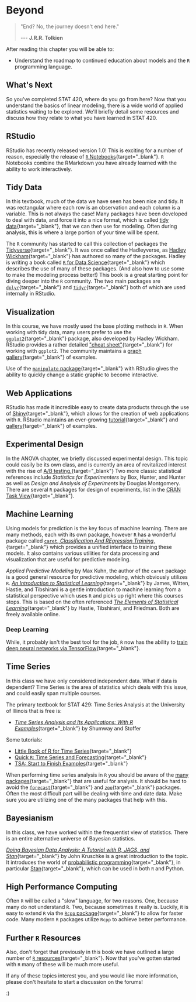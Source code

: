 # Beyond

> "End? No, the journey doesn't end here."
>
> --- **J.R.R. Tolkien**

After reading this chapter you will be able to:

- Understand the roadmap to continued education about models and the `R` programming language.

## What's Next

So you've completed STAT 420, where do you go from here? Now that you understand the basics of linear modeling, there is a wide world of applied statistics waiting to be explored. We'll briefly detail some resources and discuss how they relate to what you have learned in STAT 420.

## RStudio

RStudio has recently released version 1.0! This is exciting for a number of reason, especially the release of [`R` Notebooks](http://rmarkdown.rstudio.com/r_notebooks.html){target="_blank"}. `R` Notebooks combine the RMarkdown you have already learned with the ability to work interactively.

## Tidy Data

In this textbook, much of the data we have seen has been nice and tidy. It was rectangular where each row is an observation and each column is a variable. This is not always the case! Many packages have been developed to deal with data, and force it into a nice format, which is called [tidy data](http://vita.had.co.nz/papers/tidy-data.pdf){target="_blank"}, that we can then use for modeling. Often during analysis, this is where a large portion of your time will be spent.

The `R` community has started to call this collection of packages the [Tidyverse](http://tidyverse.org/){target="_blank"}. It was once called the Hadleyverse, as [Hadley Wickham](http://hadley.nz/){target="_blank"} has authored so many of the packages. Hadley is writing a book called [`R` for Data Science](http://r4ds.had.co.nz/){target="_blank"} which describes the use of many of these packages. (And also how to use some to make the modeling process better!) This book is a great starting point for diving deeper into the `R` community. The two main packages are [`dplyr`](https://cran.r-project.org/web/packages/dplyr/vignettes/dplyr.html){target="_blank"} and [`tidyr`](https://blog.rstudio.org/2014/07/22/introducing-tidyr/){target="_blank"} both of which are used internally in RStudio.

## Visualization

In this course, we have mostly used the base plotting methods in `R`. When working with tidy data, many users prefer to use the [`ggplot2`](https://ggplot2.tidyverse.org/){target="_blank"} package, also developed by Hadley Wickham. RStudio provides a rather detailed ["cheat sheet"](https://raw.githubusercontent.com/rstudio/cheatsheets/main/data-visualization.pdf){target="_blank"} for working with `ggplot2`. The community maintains a [graph gallery](http://www.r-graph-gallery.com/portfolio/ggplot2-package/){target="_blank"} of examples.

Use of the [`manipulate` package](https://support.rstudio.com/hc/en-us/articles/200551906-Interactive-Plotting-with-Manipulate){target="_blank"} with RStudio gives the ability to quickly change a static graphic to become interactive.

## Web Applications

RStudio has made it incredible easy to create data products through the use of [Shiny](https://shiny.rstudio.com/){target="_blank"}, which allows for the creation of web applications with `R`. RStudio maintains an ever-growing [tutorial](http://shiny.rstudio.com/tutorial/){target="_blank"} and [gallery](https://shiny.rstudio.com/gallery/){target="_blank"} of examples.

## Experimental Design

In the ANOVA chapter, we briefly discussed experimental design. This topic could easily be its own class, and is currently an area of revitalized interest with the rise of [A/B testing.](https://en.wikipedia.org/wiki/A/B_testing){target="_blank"} Two more classic statistical references include *Statistics for Experimenters* by Box, Hunter, and Hunter as well as *Design and Analysis of Experiments* by Douglas Montgomery. There are several `R` packages for design of experiments, list in the [CRAN Task View](https://cran.r-project.org/web/views/ExperimentalDesign.html){target="_blank"}.

## Machine Learning

Using models for prediction is the key focus of machine learning. There are many methods, each with its own package, however `R` has a wonderful package called [`caret`, *Classification And REgression Training*,](http://topepo.github.io/caret/index.html){target="_blank"} which provides a unified interface to training these models. It also contains various utilities for data processing and visualization that are useful for predictive modeling. 

*Applied Predictive Modeling* by Max Kuhn, the author of the `caret` package is a good general resource for predictive modeling, which obviously utilizes `R`. [*An Introduction to Statistical Learning*](http://www-bcf.usc.edu/~gareth/ISL/){target="_blank"} by James, Witten, Hastie, and Tibshirani is a gentle introduction to machine learning from a statistical perspective which uses `R` and picks up right where this courses stops. This is based on the often referenced [*The Elements of Statistical Learning*](https://web.stanford.edu/~hastie/Papers/ESLII.pdf){target="_blank"} by Hastie, Tibshirani, and Friedman. Both are freely available online.

### Deep Learning

While, it probably isn't the best tool for the job, `R` now has the ability to [train deep neural networks via TensorFlow](https://rstudio.github.io/tensorflow/){target="_blank"}.

## Time Series

In this class we have only considered independent data. What if data is dependent? Time Series is the area of statistics which deals with this issue, and could easily span multiple courses.

The primary textbook for STAT 429: Time Series Analysis at the University of Illinois that is free is:

- [*Time Series Analysis and Its Applications: With R Examples*](http://www.stat.pitt.edu/stoffer/tsa4/){target="_blank"} by Shumway and Stoffer

Some tutorials:

- [Little Book of R for Time Series](https://a-little-book-of-r-for-time-series.readthedocs.io/en/latest/){target="_blank"}
- [Quick `R`: Time Series and Forecasting](http://www.statmethods.net/advstats/timeseries.html){target="_blank"}
- [TSA: Start to Finish Examples](http://rpubs.com/ryankelly/ts6){target="_blank"}

When performing time series analysis in `R` you should be aware of the [many packages](https://cran.r-project.org/web/views/TimeSeries.html){target="_blank"} that are useful for analysis. It should be hard to avoid the [`forecast`](https://github.com/robjhyndman/forecast){target="_blank"} and [`zoo`](https://cran.r-project.org/web/packages/zoo/zoo.pdf){target="_blank"} packages. Often the most difficult part will be dealing with time and date data. Make sure you are utilizing one of the many packages that help with this.

## Bayesianism

In this class, we have worked within the frequentist view of statistics. There is an entire alternative universe of Bayesian statistics.

[*Doing Bayesian Data Analysis: A Tutorial with R, JAGS, and Stan*](https://sites.google.com/site/doingbayesiandataanalysis/){target="_blank"} by John Kruschke is a great introduction to the topic. It introduces the world of [probabilistic programming](https://www.cs.cornell.edu/Courses/cs4110/2016fa/lectures/lecture33.html){target="_blank"}, in particular [Stan](http://mc-stan.org/){target="_blank"}, which can be used in both `R` and Python.

## High Performance Computing

Often `R` will be called a "slow" language, for two reasons. One, because many do not understand `R`. Two, because sometimes it really is. Luckily, it is easy to extend `R` via the [`Rcpp` package](http://www.rcpp.org/){target="_blank"} to allow for faster code. Many modern `R` packages utilize `Rcpp` to achieve better performance.

## Further `R` Resources

Also, don't forget that previously in this book we have outlined a large number of [`R` resources](http://daviddalpiaz.github.io/appliedstats/introduction-to-r.html#r-resources){target="_blank"}. Now that you've gotten started with `R` many of these will be much more useful.

If any of these topics interest you, and you would like more information, please don't hesitate to start a discussion on the forums!

:)

